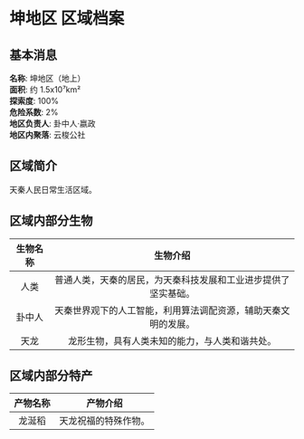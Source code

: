 # 坤地区 区域档案

## 基本消息

**名称**: 坤地区（地上）  
**面积**: 约 1.5x10⁷km²  
**探索度**: 100%  
**危险系数**: 2%  
**地区负责人**: 卦中人·嬴政  
**地区内聚落**: 云梭公社

## 区域简介

天秦人民日常生活区域。

## 区域内部分生物

|生物名称|生物介绍|
|:---:|:---:|
|人类|普通人类，天秦的居民，为天秦科技发展和工业进步提供了坚实基础。|
|卦中人|天秦世界观下的人工智能，利用算法调配资源，辅助天秦文明的发展。|
|天龙|龙形生物，具有人类未知的能力，与人类和谐共处。|

## 区域内部分特产

|产物名称|产物介绍|
|:---:|:---:|
|龙涎稻|天龙祝福的特殊作物。|

